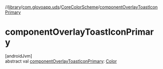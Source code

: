 //[library](../../../index.md)/[com.glovoapp.uds](../index.md)/[CoreColorScheme](index.md)/[componentOverlayToastIconPrimary](component-overlay-toast-icon-primary.md)

# componentOverlayToastIconPrimary

[androidJvm]\
abstract val [componentOverlayToastIconPrimary](component-overlay-toast-icon-primary.md): [Color](https://developer.android.com/reference/kotlin/androidx/compose/ui/graphics/Color.html)
